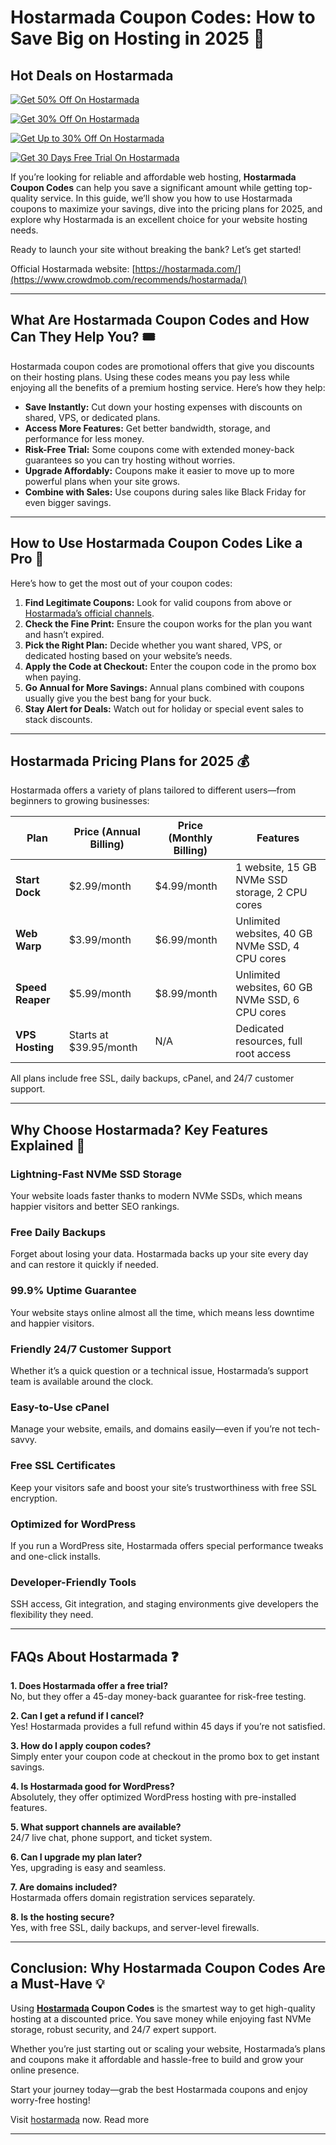 # Hostarmada Coupon Codes: How to Save Big on Hosting in 2025 🚀

## Hot Deals on Hostarmada

[![Get 50% Off On Hostarmada](https://img.shields.io/badge/Get%2050%25%20Off%20On%20Hostarmada-brightgreen)](https://www.crowdmob.com/recommends/hostarmada/)

[![Get 30% Off On Hostarmada](https://img.shields.io/badge/Get%2030%25%20Off%20On%20Hostarmada-brightgreen)](https://www.crowdmob.com/recommends/hostarmada/)

[![Get Up to 30% Off On Hostarmada](https://img.shields.io/badge/Get%20Up%20to%2030%25%20Off%20On%20Hostarmada-brightgreen)](https://www.crowdmob.com/recommends/hostarmada/)

[![Get 30 Days Free Trial On Hostarmada](https://img.shields.io/badge/Get%2030%20Days%20Free%20Trial%20On%20Hostarmada-brightgreen)](https://www.crowdmob.com/recommends/hostarmada/)


If you’re looking for reliable and affordable web hosting, **Hostarmada Coupon Codes** can help you save a significant amount while getting top-quality service. In this guide, we’ll show you how to use Hostarmada coupons to maximize your savings, dive into the pricing plans for 2025, and explore why Hostarmada is an excellent choice for your website hosting needs.

Ready to launch your site without breaking the bank? Let’s get started!

Official Hostarmada website: [https://hostarmada.com/](https://www.crowdmob.com/recommends/hostarmada/)

---

## What Are Hostarmada Coupon Codes and How Can They Help You? 🎟️

Hostarmada coupon codes are promotional offers that give you discounts on their hosting plans. Using these codes means you pay less while enjoying all the benefits of a premium hosting service. Here’s how they help:

- **Save Instantly:** Cut down your hosting expenses with discounts on shared, VPS, or dedicated plans.
- **Access More Features:** Get better bandwidth, storage, and performance for less money.
- **Risk-Free Trial:** Some coupons come with extended money-back guarantees so you can try hosting without worries.
- **Upgrade Affordably:** Coupons make it easier to move up to more powerful plans when your site grows.
- **Combine with Sales:** Use coupons during sales like Black Friday for even bigger savings.

---

## How to Use Hostarmada Coupon Codes Like a Pro 🔑

Here’s how to get the most out of your coupon codes:

1. **Find Legitimate Coupons:** Look for valid coupons from above or [Hostarmada’s official channels](https://www.crowdmob.com/recommends/hostarmada/).
2. **Check the Fine Print:** Ensure the coupon works for the plan you want and hasn’t expired.
3. **Pick the Right Plan:** Decide whether you want shared, VPS, or dedicated hosting based on your website’s needs.
4. **Apply the Code at Checkout:** Enter the coupon code in the promo box when paying.
5. **Go Annual for More Savings:** Annual plans combined with coupons usually give you the best bang for your buck.
6. **Stay Alert for Deals:** Watch out for holiday or special event sales to stack discounts.

---

## Hostarmada Pricing Plans for 2025 💰

Hostarmada offers a variety of plans tailored to different users—from beginners to growing businesses:

| Plan              | Price (Annual Billing) | Price (Monthly Billing) | Features                                         |
|-------------------|-----------------------|------------------------|-------------------------------------------------|
| **Start Dock**    | $2.99/month           | $4.99/month            | 1 website, 15 GB NVMe SSD storage, 2 CPU cores  |
| **Web Warp**      | $3.99/month           | $6.99/month            | Unlimited websites, 40 GB NVMe SSD, 4 CPU cores |
| **Speed Reaper**  | $5.99/month           | $8.99/month            | Unlimited websites, 60 GB NVMe SSD, 6 CPU cores |
| **VPS Hosting**   | Starts at $39.95/month| N/A                    | Dedicated resources, full root access            |

All plans include free SSL, daily backups, cPanel, and 24/7 customer support.

---

## Why Choose Hostarmada? Key Features Explained 🌟

### Lightning-Fast NVMe SSD Storage  
Your website loads faster thanks to modern NVMe SSDs, which means happier visitors and better SEO rankings.

### Free Daily Backups  
Forget about losing your data. Hostarmada backs up your site every day and can restore it quickly if needed.

### 99.9% Uptime Guarantee  
Your website stays online almost all the time, which means less downtime and happier visitors.

### Friendly 24/7 Customer Support  
Whether it’s a quick question or a technical issue, Hostarmada’s support team is available around the clock.

### Easy-to-Use cPanel  
Manage your website, emails, and domains easily—even if you’re not tech-savvy.

### Free SSL Certificates  
Keep your visitors safe and boost your site’s trustworthiness with free SSL encryption.

### Optimized for WordPress  
If you run a WordPress site, Hostarmada offers special performance tweaks and one-click installs.

### Developer-Friendly Tools  
SSH access, Git integration, and staging environments give developers the flexibility they need.

---

## FAQs About Hostarmada ❓

**1. Does Hostarmada offer a free trial?**  
No, but they offer a 45-day money-back guarantee for risk-free testing.

**2. Can I get a refund if I cancel?**  
Yes! Hostarmada provides a full refund within 45 days if you’re not satisfied.

**3. How do I apply coupon codes?**  
Simply enter your coupon code at checkout in the promo box to get instant savings.

**4. Is Hostarmada good for WordPress?**  
Absolutely, they offer optimized WordPress hosting with pre-installed features.

**5. What support channels are available?**  
24/7 live chat, phone support, and ticket system.

**6. Can I upgrade my plan later?**  
Yes, upgrading is easy and seamless.

**7. Are domains included?**  
Hostarmada offers domain registration services separately.

**8. Is the hosting secure?**  
Yes, with free SSL, daily backups, and server-level firewalls.

---

## Conclusion: Why Hostarmada Coupon Codes Are a Must-Have 💡

Using **[Hostarmada](https://www.crowdmob.com/recommends/hostarmada/) Coupon Codes** is the smartest way to get high-quality hosting at a discounted price. You save money while enjoying fast NVMe storage, robust security, and 24/7 expert support.

Whether you’re just starting out or scaling your website, Hostarmada’s plans and coupons make it affordable and hassle-free to build and grow your online presence.

Start your journey today—grab the best Hostarmada coupons and enjoy worry-free hosting!

Visit [hostarmada](https://www.crowdmob.com/recommends/hostarmada/) now. Read more

---

